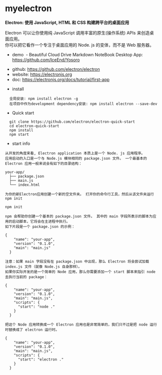 # myelectron

**Electron: 使用 JavaScript, HTML 和 CSS 构建跨平台的桌面应用**
 
 Electron 可以让你使用纯 JavaScript 调用丰富的原生(操作系统) APIs 来创造桌面应用。   
 你可以把它看作一个专注于桌面应用的 Node. js 的变体，而不是 Web 服务器。
 
- demo
  - Beautiful Cloud Drive Markdown NoteBook Desktop App: https://github.com/IceEnd/Yosoro

* github: https://github.com/electron/electron
* website: https://electronjs.org
* doc: https://electronjs.org/docs/tutorial/first-app


- install
```
  全局安装: npm install electron -g
  在项目中作为development dependency安装: npm install electron --save-dev
```

- Quick start
```
  git clone https://github.com/electron/electron-quick-start
  cd electron-quick-start
  npm install
  npm start
```

* start info
```
从开发的角度来看, Electron application 本质上是一个 Node. js 应用程序。 
应用启动的入口是一个与 Node.js 模块相同的 package.json 文件。 一个最基本的 Electron 应用一般来说会有如下的目录结构：

your-app/
  ├── package.json
  ├── main.js
  └── index.html

为你的新Electron应用创建一个新的空文件夹。 打开你的命令行工具，然后从该文件夹运行npm init

npm init

npm 会帮助你创建一个基本的 package.json 文件。 其中的 main 字段所表示的脚本为应用的启动脚本，它将会在主进程中执行。
如下片段是一个 package.json 的示例：

{
    "name": "your-app",
    "version": "0.1.0",
    "main": "main.js"
  }

注意：如果 main 字段没有在 package.json 中出现，那么 Electron 将会尝试加载 index.js 文件（就像 Node.js 自身那样）。
如果你实际开发的是一个简单的 Node 应用，那么你需要添加一个 start 脚本来指引 node 去执行当前的 package：

{
    "name": "your-app",
    "version": "0.1.0",
    "main": "main.js",
    "scripts": {
      "start": "node ."
    }
  }

把这个 Node 应用转换成一个 Electron 应用也是非常简单的，我们只不过是把 node 运行时替换成了 electron 运行时。

{
    "name": "your-app",
    "version": "0.1.0",
    "main": "main.js",
    "scripts": {
      "start": "electron ."
    }
  }
```
